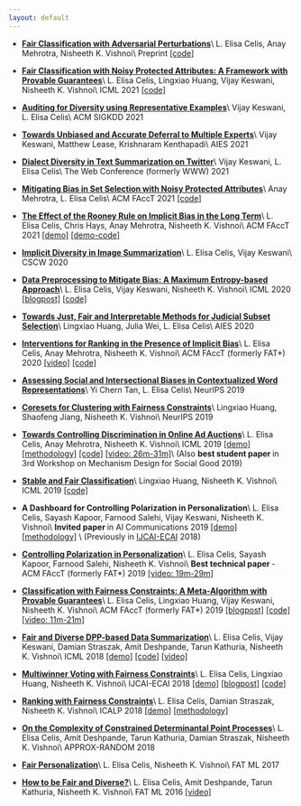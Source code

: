 ```yaml
---
layout: default
---
```


*	[<b>Fair Classification with Adversarial Perturbations</b>](https://arxiv.org/abs/2106.05964)\\
	L. Elisa Celis, Anay Mehrotra, Nisheeth K. Vishnoi\\
	Preprint [[code]](https://github.com/AnayMehrotra/Fair-classification-with-adversarial-perturbations)
	
*	[<b>Fair Classification with Noisy Protected Attributes: A Framework with Provable Guarantees</b>](https://arxiv.org/abs/2006.04778)\\
	L. Elisa Celis, Lingxiao Huang, Vijay Keswani, Nisheeth K. Vishnoi\\
	ICML 2021 [[code]](https://github.com/vijaykeswani/Noisy-Fair-Classification)
	
*	[<b>Auditing for Diversity using Representative Examples</b>](https://arxiv.org/abs/2107.07393)\\
	Vijay Keswani, L. Elisa Celis\\
	ACM SIGKDD 2021 	
	
*	[<b>Towards Unbiased and Accurate Deferral to Multiple Experts</b>](http://arxiv.org/abs/2102.13004)\\
	Vijay Keswani, Matthew Lease, Krishnaram Kenthapadi\\
	AIES 2021 
	
*	[<b>Dialect Diversity in Text Summarization on Twitter</b>](https://arxiv.org/abs/2007.07860)\\
	Vijay Keswani, L. Elisa Celis\\
	The Web Conference (formerly WWW) 2021 

*	[<b>Mitigating Bias in Set Selection with Noisy Protected Attributes</b>](https://arxiv.org/abs/2011.04219)\\
	Anay Mehrotra, L. Elisa Celis\\
	ACM FAccT 2021 [[code]](https://github.com/AnayMehrotra/Noisy-Fair-Subset-Selection)

*	[<b>The Effect of the Rooney Rule on Implicit Bias in the Long Term</b>](https://arxiv.org/abs/2010.10992)\\
	L. Elisa Celis, Chris Hays, Anay Mehrotra, Nisheeth K. Vishnoi\\
	ACM FAccT 2021 [[demo]](https://downstreamrooney.herokuapp.com/experiment/iteration/) [[demo-code]](https://github.com/johnchrishays/downstream-rooney-mturk)

*	[<b>Implicit Diversity in Image Summarization</b>](https://arxiv.org/abs/1901.10265)\\
	L. Elisa Celis, Vijay Keswani\\
	CSCW 2020

*	[<b>Data Preprocessing to Mitigate Bias: A Maximum Entropy-based Approach</b>](https://arxiv.org/abs/1906.02164)\\
	L. Elisa Celis, Vijay Keswani, Nisheeth K. Vishnoi\\
	ICML 2020 [[blogpost]](https://www.computationsociety.org/2020/07/27/max-entropy/) [[code]](https://github.com/vijaykeswani/Fair-Max-Entropy-Distributions)

*	[<b>Towards Just, Fair and Interpretable Methods for Judicial Subset Selection</b>](https://dl.acm.org/doi/10.1145/3375627.3375848)\\
	Lingxiao Huang, Julia Wei, L. Elisa Celis\\
	AIES 2020

*	[<b>Interventions for Ranking in the Presence of Implicit Bias</b>](https://arxiv.org/abs/2001.08767)\\
	L. Elisa Celis, Anay Mehrotra, Nisheeth K. Vishnoi\\
	ACM FAccT (formerly FAT*) 2020 [[video]](https://www.youtube.com/watch?v=Mkc2pTMo2Lg&list=PLXA0IWa3BpHkaM6uJauBdtkR3Hp4rePfp) [[code]](https://github.com/AnayMehrotra/Ranking-with-Implicit-Bias)

*	[<b>Assessing Social and Intersectional Biases in Contextualized Word Representations</b>](https://arxiv.org/abs/1911.01485)\\
	Yi Chern Tan, L. Elisa Celis\\
	NeurIPS 2019

*	[<b>Coresets for Clustering with Fairness Constraints</b>](https://arxiv.org/abs/1906.08484)\\
	Lingxiao Huang, Shaofeng Jiang, Nisheeth K. Vishnoi\\
	NeurIPS 2019

*	[<b>Towards Controlling Discrimination in Online Ad Auctions</b>](https://arxiv.org/abs/1901.10450)\\
	L. Elisa Celis, Anay Mehrotra, Nisheeth K. Vishnoi\\
	ICML 2019 [[demo]](https://fair-online-advertising.herokuapp.com/) [[methodology]](http://cs.yale.edu/bias/blog/jekyll/update/2019/02/08/fair-advertising.html) [[code]](https://github.com/AnayMehrotra/Fair-Online-Advertising) [[video: 26m-31m]](https://slideslive.com/38917642/privacy-and-fairness)\\
	(Also <b> best student paper </b> in 3rd Workshop on Mechanism Design for Social Good 2019) 

*	[<b>Stable and Fair Classification</b>](https://arxiv.org/abs/1902.07823)\\
	Lingxiao Huang, Nisheeth K. Vishnoi\\
	ICML 2019 [[code]](https://github.com/huanglx12/Stable-Fair-Classification)

*	<b>A Dashboard for Controlling Polarization in Personalization</b>\\
	L. Elisa Celis, Sayash Kapoor, Farnood Salehi, Vijay Keswani, Nisheeth K. Vishnoi\\
	<b> Invited paper </b> in AI Communications 2019 [[demo]](https://fair-personalized-news.herokuapp.com/fast/diversity.php) [[methodology]](http://cs.yale.edu/bias/blog/jekyll/update/2018/01/20/balanced-news-search.html) \\
	(Previously in [IJCAI-ECAI](https://www.ijcai.org/Proceedings/2018/854) 2018) 

*	[<b>Controlling Polarization in Personalization</b>](http://arxiv.org/abs/1802.08674)\\
	L. Elisa Celis, Sayash Kapoor, Farnood Salehi, Nisheeth K. Vishnoi\\
	<b> Best technical paper </b> - ACM FAccT (formerly FAT*) 2019 [[video: 19m-29m]](https://www.youtube.com/watch?v=m8MjSmtrMSg)

*	[<b>Classification with Fairness Constraints: A Meta-Algorithm with Provable Guarantees</b>](https://arxiv.org/abs/1806.06055)\\
	L. Elisa Celis, Lingxiao Huang, Vijay Keswani, Nisheeth K. Vishnoi\\
	ACM FAccT (formerly FAT*) 2019 [[blogpost]](http://cs.yale.edu/bias/blog/jekyll/update/2018/11/06/fair-classification.html) [[code]](https://github.com/vijaykeswani/FairClassification) [[video: 11m-21m]](https://www.youtube.com/watch?v=_oue1AgiQ_g)

*	[<b>Fair and Diverse DPP-based Data Summarization</b>](https://arxiv.org/abs/1802.04023)\\
	L. Elisa Celis, Vijay Keswani, Damian Straszak, Amit Deshpande, Tarun Kathuria, Nisheeth K. Vishnoi\\
	ICML 2018 [[demo]](https://fair-image-search.herokuapp.com/imageDiversity.php) [[code]](https://github.com/DamianStraszak/FairDiverseDPPSampling) [[video]](https://vimeo.com/295743995)

*	[<b>Multiwinner Voting with Fairness Constraints</b>](http://arxiv.org/abs/1710.10057)\\
	L. Elisa Celis, Lingxiao Huang, Nisheeth K. Vishnoi\\
	IJCAI-ECAI 2018 [[demo]](https://fair-voting-demo.herokuapp.com/) [[blogpost]](https://nisheethvishnoi.wordpress.com/2018/09/16/fair-elections/) [[code]](https://github.com/huanglx12/Balanced-Committee-Election)
	
	
*	[<b>Ranking with Fairness Constraints</b>](https://arxiv.org/abs/1704.06840)\\
	L. Elisa Celis, Damian Straszak, Nisheeth K. Vishnoi\\
	ICALP 2018 [[demo]](http://balanced-ranking.herokuapp.com/) [[methodology]](http://cs.yale.edu/bias/blog/jekyll/update/2018/11/03/balanced-ranking.html)

*	[<b>On the Complexity of Constrained Determinantal Point Processes</b>](https://drops.dagstuhl.de/opus/volltexte/2017/7585/)\\
	L. Elisa Celis, Amit Deshpande, Tarun Kathuria, Damian Straszak, Nisheeth K. Vishnoi\\
	APPROX-RANDOM 2018 


*	[<b>Fair Personalization</b>](http://arxiv.org/abs/1707.02260)\\
	L. Elisa Celis, Nisheeth K. Vishnoi\\
	FAT ML 2017

*	[<b>How to be Fair and Diverse?</b>](https://arxiv.org/abs/1610.07183)\\
	L. Elisa Celis, Amit Deshpande, Tarun Kathuria, Nisheeth K. Vishnoi\\
	FAT ML 2016 [[video]](https://www.fatml.org/schedule/2016/presentation/how-be-fair-and-diverse)

